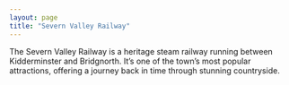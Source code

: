 ```yaml
---
layout: page
title: "Severn Valley Railway"
---
```


The Severn Valley Railway is a heritage steam railway running between Kidderminster and Bridgnorth. It’s one of the town’s most popular attractions, offering a journey back in time through stunning countryside.